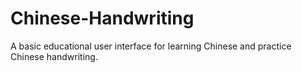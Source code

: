 # Chinese-Handwriting
A basic educational user interface for learning Chinese and practice Chinese handwriting.
